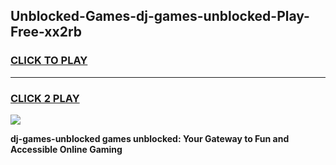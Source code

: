 
## Unblocked-Games-dj-games-unblocked-Play-Free-xx2rb
<h3>
<a href="https://premium76.site?title=dj-games-unblocked&ref=18A1">CLICK TO PLAY</a></h3>
<hr>

<h3>
<a href="https://premium76.site?title=dj-games-unblocked&ref=18A1">CLICK 2 PLAY</a>
  
</h3>

<a href="https://premium76.site?title=dj-games-unblocked&ref=18A1"><img src="https://clearcache.store/games.png"></a>


**dj-games-unblocked games unblocked: Your Gateway to Fun and Accessible Online Gaming**
